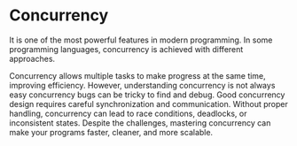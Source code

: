 # Concurrency

It is one of the most powerful features in modern programming. In some programming languages, concurrency is achieved with different approaches.

Concurrency allows multiple tasks to make progress at the same time, improving efficiency. However, understanding concurrency is not always easy concurrency bugs can be tricky to find and debug. Good concurrency design requires careful synchronization and communication. Without proper handling, concurrency can lead to race conditions, deadlocks, or inconsistent states. Despite the challenges, mastering concurrency can make your programs faster, cleaner, and more scalable.
